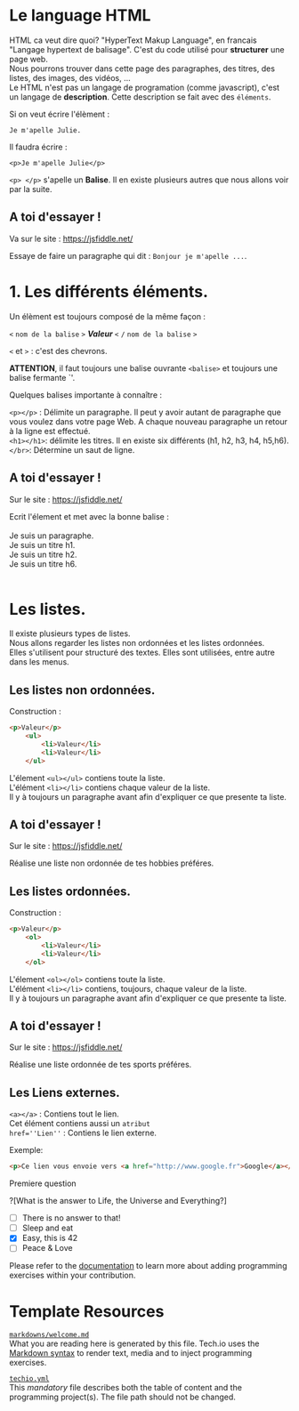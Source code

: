 # Le language HTML

HTML ca veut dire quoi?
"HyperText Makup Language", en francais "Langage hypertext de balisage".
C'est du code utilisé pour **structurer** une page web.</br>
Nous pourrons trouver dans cette page des paragraphes, des titres, des listes, des images, des vidéos, ...</br>
Le HTML n'est pas un langage de programation (comme javascript), c'est un langage de **description**. Cette description se fait avec des ```éléments```.</br>

Si on veut écrire l'élèment :</br>

```Je m'apelle Julie.```</br>

Il faudra écrire :</br>

`<p>Je m'apelle Julie</p>`

`<p> </p>` s'apelle un **Balise**. Il en existe plusieurs autres que nous allons voir par la suite.</br>

## A toi d'essayer !</br>

Va sur le site : https://jsfiddle.net/ </br>

Essaye de faire un paragraphe qui dit : `Bonjour je m'apelle ...`.


# 1. Les différents éléments.

Un élèment est toujours composé de la même façon :</br>

`<` `nom de la balise` `>` ***Valeur***  `<` `/` `nom de la balise` `>`</br>

`<` et `>` : c'est des chevrons.</br>

**ATTENTION**, il faut toujours une balise ouvrante `<balise>` et toujours une balise fermante `</balise>'.</br>

Quelques balises importante à connaître :</br>

`<p></p>` : Délimite un paragraphe. Il peut y avoir autant de paragraphe que vous voulez dans votre page Web. A chaque nouveau paragraphe un retour à la ligne est effectué.</br>
`<h1></h1>`: délimite les titres. Il en existe six différents (h1, h2, h3, h4, h5,h6).</br>
`</br>`: Détermine un saut de ligne.</br>

## A toi d'essayer !</br>

Sur le site : https://jsfiddle.net/ </br>

Ecrit l'élement et met avec la bonne balise : </br>
</br>
Je suis un paragraphe.</br>
Je suis un titre h1.</br>
Je suis un titre h2.</br>
Je suis un titre h6.</br>
</br>


# Les listes. </br>
Il existe plusieurs types de listes.</br>
Nous allons regarder les listes non ordonnées et les listes ordonnées.</br>
Elles s'utilisent pour structuré des textes. Elles sont utilisées, entre autre dans les menus.</br>

## Les listes non ordonnées.</br>
Construction :</br>

```html
<p>Valeur</p>
    <ul>
        <li>Valeur</li>
        <li>Valeur</li>
    </ul>
```
L'élement `<ul></ul>` contiens toute la liste.</br>
L'élément `<li></li>` contiens chaque valeur de la liste.</br>
Il y à toujours un paragraphe avant afin d'expliquer ce que presente ta liste.</br>

## A toi d'essayer !</br>

Sur le site : https://jsfiddle.net/ </br>

Réalise une liste non ordonnée de tes hobbies préféres.</br>

## Les listes ordonnées.</br>
Construction :</br>

```html
<p>Valeur</p>
    <ol>
        <li>Valeur</li>
        <li>Valeur</li>
    </ol>
```
L'élement `<ol></ol>` contiens toute la liste.</br>
L'élément `<li></li>` contiens, toujours, chaque valeur de la liste.</br>
Il y à toujours un paragraphe avant afin d'expliquer ce que presente ta liste.</br>

## A toi d'essayer !</br>

Sur le site : https://jsfiddle.net/ </br>

Réalise une liste ordonnée de tes sports préféres.</br>

## Les Liens externes.</br>

`<a></a>` : Contiens tout le lien.</br>
Cet élément contiens aussi un `atribut`</br>
`href=''Lien''` : Contiens le lien externe.</br>

Exemple:</br>

```html
<p>Ce lien vous envoie vers <a href="http://www.google.fr">Google</a></p>
```




Premiere question

?[What is the answer to Life, the Universe and Everything?]
-[ ] There is no answer to that!
-[ ] Sleep and eat
-[x] Easy, this is 42
-[ ] Peace & Love

Please refer to the [documentation](https://tech.io/doc) to learn more about adding programming exercises within your contribution.

# Template Resources

[`markdowns/welcome.md`](https://github.com/TechDotIO/techio-basic-template/blob/master/markdowns/welcome.md)  
What you are reading here is generated by this file. Tech.io uses the [Markdown syntax](https://tech.io/doc/reference-markdowns) to render text, media and to inject programming exercises.


[`techio.yml`](https://github.com/TechDotIO/techio-basic-template/blob/master/techio.yml)  
This *mandatory* file describes both the table of content and the programming project(s). The file path should not be changed.
